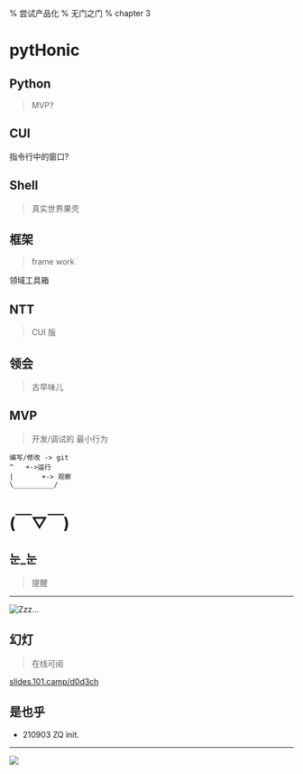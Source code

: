 % 尝试产品化
% 无门之门
% chapter 3

# pytHonic


## Python
> MVP?

## CUI

指令行中的窗口?

## Shell
> 真实世界果壳

## 框架
> frame work

领域工具箱

## NTT
> CUI 版

## 领会
> 古早味儿

## MVP
> 开发/调试的 最小行为

    编写/修改 -> git
    ^   +->运行
    |       +-> 观察
    \__________/

# (￣▽￣)


## 눈_눈
> 提醒

------

![Zzz...](http://openmindclub.zoomquiet.top/res/KEEP/kcn_sleep.png?imageView2/2/w/510)

## 幻灯
> 在线可阅

[slides.101.camp/d0d3ch](http://slides.101.camp/d0d3ch.html)

## 是也乎

- 210903 ZQ init.

-------

![](img/190416got-ride-dragon.jpg)

